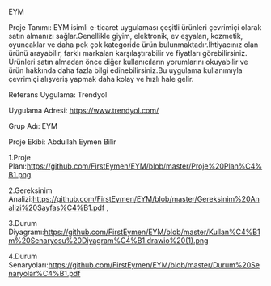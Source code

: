 EYM

Proje Tanımı: EYM isimli e-ticaret uygulaması çeşitli ürünleri çevrimiçi olarak satın almanızı sağlar.Genellikle giyim, elektronik, ev eşyaları, kozmetik, oyuncaklar ve daha pek çok kategoride ürün bulunmaktadır.İhtiyacınız olan ürünü arayabilir, farklı markaları karşılaştırabilir ve fiyatları görebilirsiniz. Ürünleri satın almadan önce diğer kullanıcıların yorumlarını okuyabilir ve ürün hakkında daha fazla bilgi edinebilirsiniz.Bu uygulama kullanımıyla çevrimiçi alışveriş yapmak daha kolay ve hızlı hale gelir.

Referans Uygulama: Trendyol

Uygulama Adresi: https://www.trendyol.com/

Grup Adı: EYM

Proje Ekibi: Abdullah Eymen Bilir

1.Proje Planı:https://github.com/FirstEymen/EYM/blob/master/Proje%20Plan%C4%B1.png

2.Gereksinim Analizi:https://github.com/FirstEymen/EYM/blob/master/Gereksinim%20Analizi%20Sayfas%C4%B1.pdf  ,  

3.Durum Diyagramı:https://github.com/FirstEymen/EYM/blob/master/Kullan%C4%B1m%20Senaryosu%20Diyagram%C4%B1.drawio%20(1).png

4.Durum Senaryoları:https://github.com/FirstEymen/EYM/blob/master/Durum%20Senaryolar%C4%B1.pdf
